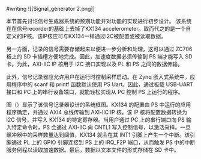 #writing 
![[Signal_generator 2.png]]

本节首先讨论信号生成器系统的预期功能并对功能的实现进行初步设计。
该系统在在信号recorder的基础上去掉了KX134 accelerometer。取而代之的是一个自定义的IP核。该IP核应可与KX134一样通过I2C被配置或被读取数据。

另一方面，记录的信号需要存储起来以便进一步分析和处理，这可以通过 ZC706 板上的 SD 卡插槽方便地完成。因此，加速度数据必须传输到 PS 端才能写入 SD 卡。为此，AXI-IIC IP 核用于 I2C 接口实现以及 PL 和 PS 之间的数据传输。

此外，信号记录器应允许用户在运行时控制采样启动。在 Zynq 嵌入式系统中，应用程序中的 scanf 和 printf 函数默认使用 PS Uart。因此，通过板载 USB-UART 接口和 PC 上的串行设备端口，就能轻松实现从 PC 控制 PS 上运行的程序。

图（）显示了该信号记录器设计的系统框图。KX134 的配置由 PS 中运行的应用程序确定，并通过 AXI4 总线传输到 AXI-IIC IP 核。该 IP 核将配置数据转换为 I2C 信号，并写入 KX134 的特定寄存器。当用户通过 PC 上的串行端口向 PS 输入特定命令时，PS 会通过 AXI-IIC 向 CNTL1 写入控制信号，以激活采样。一旦缓冲器中的采样数量达到阈值，KX134 就会在其 INT1 引脚上产生一个中断。该引脚通过 PL 上的 GPIO 引脚连接到 PS 上的 IRQ_F2P 端口，从而触发 PS 中的中断服务例程以读取加速数据。最后，数据以文本文件的形式存储在 SD 卡中。
